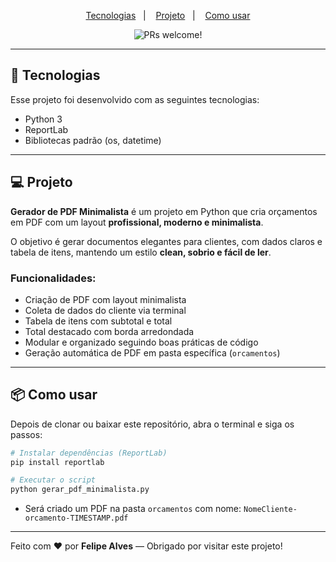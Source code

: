 <p align="center">
  <a href="#-tecnologias">Tecnologias</a>&nbsp;&nbsp;&nbsp;|&nbsp;&nbsp;&nbsp;
  <a href="#-projeto">Projeto</a>&nbsp;&nbsp;&nbsp;|&nbsp;&nbsp;&nbsp;
  <a href="#-como-usar">Como usar</a>
</p>

<p align="center">
  <img src="https://img.shields.io/static/v1?label=PRs&message=welcome&color=49AA26&labelColor=000000" alt="PRs welcome!" />
</p>

---

## 🚀 Tecnologias

Esse projeto foi desenvolvido com as seguintes tecnologias:

- Python 3
- ReportLab
- Bibliotecas padrão (os, datetime)

---

## 💻 Projeto

**Gerador de PDF Minimalista** é um projeto em Python que cria orçamentos em PDF com um layout **profissional, moderno e minimalista**.  

O objetivo é gerar documentos elegantes para clientes, com dados claros e tabela de itens, mantendo um estilo **clean, sobrio e fácil de ler**.

### Funcionalidades:
- Criação de PDF com layout minimalista
- Coleta de dados do cliente via terminal
- Tabela de itens com subtotal e total
- Total destacado com borda arredondada
- Modular e organizado seguindo boas práticas de código
- Geração automática de PDF em pasta específica (`orcamentos`)

---

## 📦 Como usar

Depois de clonar ou baixar este repositório, abra o terminal e siga os passos:

```bash
# Instalar dependências (ReportLab)
pip install reportlab

# Executar o script
python gerar_pdf_minimalista.py
```

- Será criado um PDF na pasta `orcamentos` com nome: `NomeCliente-orcamento-TIMESTAMP.pdf`

---

Feito com ❤️ por **Felipe Alves** — Obrigado por visitar este projeto! 